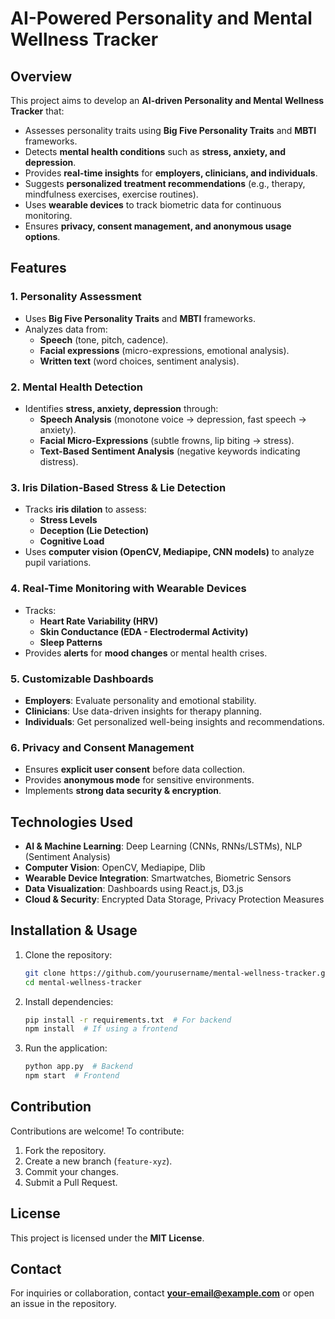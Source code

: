 # AI-Powered Personality and Mental Wellness Tracker

## Overview
This project aims to develop an **AI-driven Personality and Mental Wellness Tracker** that:
- Assesses personality traits using **Big Five Personality Traits** and **MBTI** frameworks.
- Detects **mental health conditions** such as **stress, anxiety, and depression**.
- Provides **real-time insights** for **employers, clinicians, and individuals**.
- Suggests **personalized treatment recommendations** (e.g., therapy, mindfulness exercises, exercise routines).
- Uses **wearable devices** to track biometric data for continuous monitoring.
- Ensures **privacy, consent management, and anonymous usage options**.

## Features
### 1. **Personality Assessment**
- Uses **Big Five Personality Traits** and **MBTI** frameworks.
- Analyzes data from:
  - **Speech** (tone, pitch, cadence).
  - **Facial expressions** (micro-expressions, emotional analysis).
  - **Written text** (word choices, sentiment analysis).

### 2. **Mental Health Detection**
- Identifies **stress, anxiety, depression** through:
  - **Speech Analysis** (monotone voice → depression, fast speech → anxiety).
  - **Facial Micro-Expressions** (subtle frowns, lip biting → stress).
  - **Text-Based Sentiment Analysis** (negative keywords indicating distress).

### 3. **Iris Dilation-Based Stress & Lie Detection**
- Tracks **iris dilation** to assess:
  - **Stress Levels**
  - **Deception (Lie Detection)**
  - **Cognitive Load**
- Uses **computer vision (OpenCV, Mediapipe, CNN models)** to analyze pupil variations.

### 4. **Real-Time Monitoring with Wearable Devices**
- Tracks:
  - **Heart Rate Variability (HRV)**
  - **Skin Conductance (EDA - Electrodermal Activity)**
  - **Sleep Patterns**
- Provides **alerts** for **mood changes** or mental health crises.

### 5. **Customizable Dashboards**
- **Employers**: Evaluate personality and emotional stability.
- **Clinicians**: Use data-driven insights for therapy planning.
- **Individuals**: Get personalized well-being insights and recommendations.

### 6. **Privacy and Consent Management**
- Ensures **explicit user consent** before data collection.
- Provides **anonymous mode** for sensitive environments.
- Implements **strong data security & encryption**.

## Technologies Used
- **AI & Machine Learning**: Deep Learning (CNNs, RNNs/LSTMs), NLP (Sentiment Analysis)
- **Computer Vision**: OpenCV, Mediapipe, Dlib
- **Wearable Device Integration**: Smartwatches, Biometric Sensors
- **Data Visualization**: Dashboards using React.js, D3.js
- **Cloud & Security**: Encrypted Data Storage, Privacy Protection Measures

## Installation & Usage
1. Clone the repository:
   ```sh
   git clone https://github.com/yourusername/mental-wellness-tracker.git
   cd mental-wellness-tracker
   ```
2. Install dependencies:
   ```sh
   pip install -r requirements.txt  # For backend
   npm install  # If using a frontend
   ```
3. Run the application:
   ```sh
   python app.py  # Backend
   npm start  # Frontend
   ```

## Contribution
Contributions are welcome! To contribute:
1. Fork the repository.
2. Create a new branch (`feature-xyz`).
3. Commit your changes.
4. Submit a Pull Request.

## License
This project is licensed under the **MIT License**.

## Contact
For inquiries or collaboration, contact **your-email@example.com** or open an issue in the repository.

